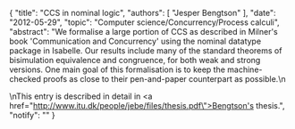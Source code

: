 {
    "title": "CCS in nominal logic",
    "authors": [
        "Jesper Bengtson"
    ],
    "date": "2012-05-29",
    "topic": "Computer science/Concurrency/Process calculi",
    "abstract": "We formalise a large portion of CCS as described in Milner's book 'Communication and Concurrency' using the nominal datatype package in Isabelle. Our results include many of the standard theorems of bisimulation equivalence and congruence, for both weak and strong versions. One main goal of this formalisation is to keep the machine-checked proofs as close to their pen-and-paper counterpart as possible.\n<p>\nThis entry is described in detail in <a href=\"http://www.itu.dk/people/jebe/files/thesis.pdf\">Bengtson's thesis</a>.",
    "notify": ""
}